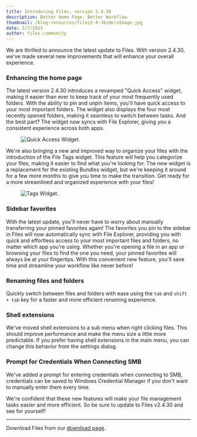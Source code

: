 ```yaml
---
title: Introducing Files, version 2.4.30
description: Better Home Page, Better Workflow
thumbnail: /blog-resources/files2-4-30/HeroImage.jpg
date: 2/7/2023
author: files-community
---
```


We are thrilled to announce the latest update to Files. With version 2.4.30, we've made several new improvements that will enhance your overall experience.


### Enhancing the home page
The latest version 2.4.30 introduces a revamped "Quick Access" widget, making it easier than ever to keep track of your most frequently used folders. With the ability to pin and unpin items, you'll have quick access to your most important folders. The widget also displays the four most recently opened folders, making it seamless to switch between tasks. And the best part? The widget now syncs with File Explorer, giving you a consistent experience across both apps.
<figure class="margin-bottom">
    <img src="/blog-resources/filesv2-4-30/QuickAccess.png" alt="Quick Access Widget." />
</figure>

We're also bringing a new and improved way to organize your files with the introduction of the File Tags widget. This feature will help you categorize your files, making it easier to find what you're looking for. The new widget is a replacement for the existing Bundles widget, but we're keeping it around for a few more months to give you time to make the transition. Get ready for a more streamlined and organized experience with your files!
<figure class="margin-bottom">
    <img src="/blog-resources/filesv2-4-30/Tags.png" alt="Tags Widget." />
</figure>

### Sidebar favorites
With the latest update, you'll never have to worry about manually transferring your pinned favorites again! The favorites you pin to the sidebar in Files will now automatically sync with File Explorer, providing you with quick and effortless access to your most important files and folders, no matter which app you're using. Whether you're opening a file in an app or browsing your files to find the one you need, your pinned favorites will always be at your fingertips. With this convenient new feature, you'll save time and streamline your workflow like never before!

### Renaming files and folders
Quickly switch between files and folders with ease using the `tab` and `shift + tab` key for a faster and more efficient renaming experience.

### Shell extensions
We've moved shell extensions to a sub menu when right clicking files. This should improve performance and make the menu size a little more predictable. If you prefer having shell extensions in the main menu, you can change this behavior from the settings dialog.

### Prompt for Credentials When Connecting SMB
We've added a prompt for entering credentials when connecting to SMB, credentials can be saved to Windows Credential Manager if you don't want to manually enter them every time.



We're confident that these new features will make your file management tasks easier and more efficient. So be sure to update to Files v2.4.30 and see for yourself!


---
Download Files from our [download page](/download/).
